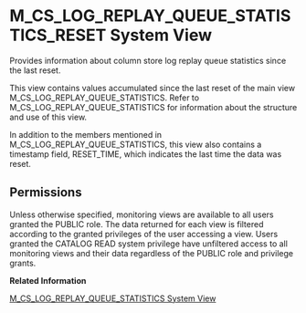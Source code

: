 <!-- loio415dc166848a478481a81ddaa7d31353 -->

# M\_CS\_LOG\_REPLAY\_QUEUE\_STATISTICS\_RESET System View

Provides information about column store log replay queue statistics since the last reset.



This view contains values accumulated since the last reset of the main view M\_CS\_LOG\_REPLAY\_QUEUE\_STATISTICS. Refer to M\_CS\_LOG\_REPLAY\_QUEUE\_STATISTICS for information about the structure and use of this view.

In addition to the members mentioned in M\_CS\_LOG\_REPLAY\_QUEUE\_STATISTICS, this view also contains a timestamp field, RESET\_TIME, which indicates the last time the data was reset.



<a name="loio415dc166848a478481a81ddaa7d31353__section_wlj_kbv_tbc"/>

## Permissions

Unless otherwise specified, monitoring views are available to all users granted the PUBLIC role. The data returned for each view is filtered according to the granted privileges of the user accessing a view. Users granted the CATALOG READ system privilege have unfiltered access to all monitoring views and their data regardless of the PUBLIC role and privilege grants.

**Related Information**  


[M\_CS\_LOG\_REPLAY\_QUEUE\_STATISTICS System View](m-cs-log-replay-queue-statistics-system-view-6498399.md "Provides information about column store log replay queue statistics.")

